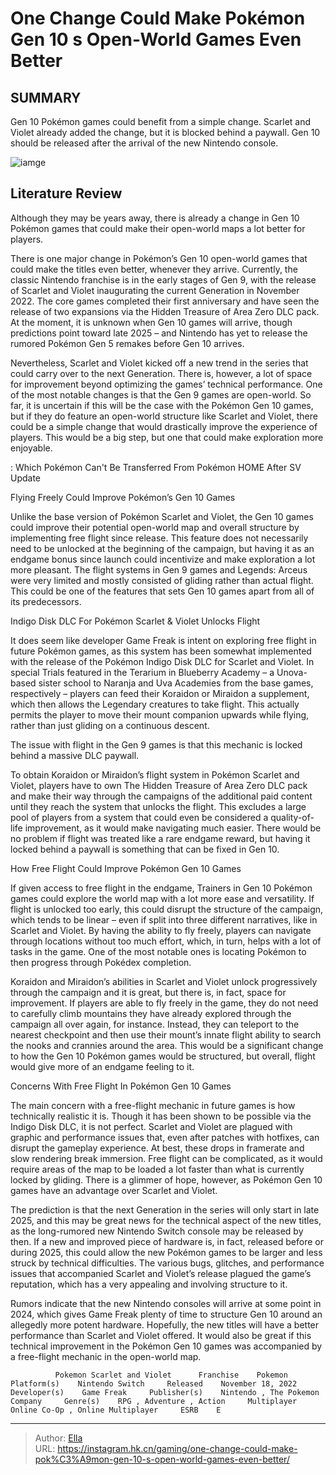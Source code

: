 # One Change Could Make Pokémon Gen 10 s Open-World Games Even Better


## SUMMARY 



  Gen 10 Pokémon games could benefit from a simple change.   Scarlet and Violet already added the change, but it is blocked behind a paywall.   Gen 10 should be released after the arrival of the new Nintendo console.  

![iamge](https://static1.srcdn.com/wordpress/wp-content/uploads/2023/12/one-change-could-make-pok-mon-gen-10-s-open-world-games-even-better.jpg)

## Literature Review

Although they may be years away, there is already a change in Gen 10 Pokémon games that could make their open-world maps a lot better for players.




There is one major change in Pokémon’s Gen 10 open-world games that could make the titles even better, whenever they arrive. Currently, the classic Nintendo franchise is in the early stages of Gen 9, with the release of Scarlet and Violet inaugurating the current Generation in November 2022. The core games completed their first anniversary and have seen the release of two expansions via the Hidden Treasure of Area Zero DLC pack. At the moment, it is unknown when Gen 10 games will arrive, though predictions point toward late 2025 – and Nintendo has yet to release the rumored Pokémon Gen 5 remakes before Gen 10 arrives.




Nevertheless, Scarlet and Violet kicked off a new trend in the series that could carry over to the next Generation. There is, however, a lot of space for improvement beyond optimizing the games’ technical performance. One of the most notable changes is that the Gen 9 games are open-world. So far, it is uncertain if this will be the case with the Pokémon Gen 10 games, but if they do feature an open-world structure like Scarlet and Violet, there could be a simple change that would drastically improve the experience of players. This would be a big step, but one that could make exploration more enjoyable.

 : Which Pokémon Can&#39;t Be Transferred From Pokémon HOME After SV Update


 Flying Freely Could Improve Pokémon’s Gen 10 Games 
          

Unlike the base version of Pokémon Scarlet and Violet, the Gen 10 games could improve their potential open-world map and overall structure by implementing free flight since release. This feature does not necessarily need to be unlocked at the beginning of the campaign, but having it as an endgame bonus since launch could incentivize and make exploration a lot more pleasant. The flight systems in Gen 9 games and Legends: Arceus were very limited and mostly consisted of gliding rather than actual flight. This could be one of the features that sets Gen 10 games apart from all of its predecessors.






 Indigo Disk DLC For Pokémon Scarlet &amp; Violet Unlocks Flight 
         

It does seem like developer Game Freak is intent on exploring free flight in future Pokémon games, as this system has been somewhat implemented with the release of the Pokémon Indigo Disk DLC for Scarlet and Violet. In special Trials featured in the Terarium in Blueberry Academy – a Unova-based sister school to Naranja and Uva Academies from the base games, respectively – players can feed their Koraidon or Miraidon a supplement, which then allows the Legendary creatures to take flight. This actually permits the player to move their mount companion upwards while flying, rather than just gliding on a continuous descent.



The issue with flight in the Gen 9 games is that this mechanic is locked behind a massive DLC paywall.







To obtain Koraidon or Miraidon’s flight system in Pokémon Scarlet and Violet, players have to own The Hidden Treasure of Area Zero DLC pack and make their way through the campaigns of the additional paid content until they reach the system that unlocks the flight. This excludes a large pool of players from a system that could even be considered a quality-of-life improvement, as it would make navigating much easier. There would be no problem if flight was treated like a rare endgame reward, but having it locked behind a paywall is something that can be fixed in Gen 10.



 How Free Flight Could Improve Pokémon Gen 10 Games 
          

If given access to free flight in the endgame, Trainers in Gen 10 Pokémon games could explore the world map with a lot more ease and versatility. If flight is unlocked too early, this could disrupt the structure of the campaign, which tends to be linear – even if split into three different narratives, like in Scarlet and Violet. By having the ability to fly freely, players can navigate through locations without too much effort, which, in turn, helps with a lot of tasks in the game. One of the most notable ones is locating Pokémon to then progress through Pokédex completion.




Koraidon and Miraidon’s abilities in Scarlet and Violet unlock progressively through the campaign and it is great, but there is, in fact, space for improvement. If players are able to fly freely in the game, they do not need to carefully climb mountains they have already explored through the campaign all over again, for instance. Instead, they can teleport to the nearest checkpoint and then use their mount’s innate flight ability to search the nooks and crannies around the area. This would be a significant change to how the Gen 10 Pokémon games would be structured, but overall, flight would give more of an endgame feeling to it.



 Concerns With Free Flight In Pokémon Gen 10 Games 
          

The main concern with a free-flight mechanic in future games is how technically realistic it is. Though it has been shown to be possible via the Indigo Disk DLC, it is not perfect. Scarlet and Violet are plagued with graphic and performance issues that, even after patches with hotfixes, can disrupt the gameplay experience. At best, these drops in framerate and slow rendering break immersion. Free flight can be complicated, as it would require areas of the map to be loaded a lot faster than what is currently locked by gliding. There is a glimmer of hope, however, as Pokémon Gen 10 games have an advantage over Scarlet and Violet.




The prediction is that the next Generation in the series will only start in late 2025, and this may be great news for the technical aspect of the new titles, as the long-rumored new Nintendo Switch console may be released by then. If a new and improved piece of hardware is, in fact, released before or during 2025, this could allow the new Pokémon games to be larger and less struck by technical difficulties. The various bugs, glitches, and performance issues that accompanied Scarlet and Violet’s release plagued the game’s reputation, which has a very appealing and involving structure to it.

Rumors indicate that the new Nintendo consoles will arrive at some point in 2024, which gives Game Freak plenty of time to structure Gen 10 around an allegedly more potent hardware. Hopefully, the new titles will have a better performance than Scarlet and Violet offered. It would also be great if this technical improvement in the Pokémon Gen 10 games was accompanied by a free-flight mechanic in the open-world map.




              Pokemon Scarlet and Violet      Franchise    Pokemon     Platform(s)    Nintendo Switch     Released    November 18, 2022     Developer(s)    Game Freak     Publisher(s)    Nintendo , The Pokemon Company     Genre(s)    RPG , Adventure , Action     Multiplayer    Online Co-Op , Online Multiplayer     ESRB    E      

 



---

> Author: [Ella](https://instagram.hk.cn/)  
> URL: https://instagram.hk.cn/gaming/one-change-could-make-pok%C3%A9mon-gen-10-s-open-world-games-even-better/  

